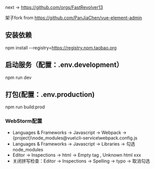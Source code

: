 next -> https://github.com/orgs/FastRevolver13

架子fork from https://github.com/PanJiaChen/vue-element-admin

## 安装依赖
npm install --registry=https://registry.npm.taobao.org

## 启动服务（配置：.env.development）
npm run dev

## 打包(配置：.env.production)
npm run build:prod

### WebStorm配置
* Languages & Frameworks -> Javascript -> Webpack -> {project}\node_modules\@vue\cli-service\webpack.config.js
* Languages & Frameworks -> Javascript -> Libraries -> 勾选node_modules
* Editor -> Inspections -> html -> Empty tag , Unknown html xxx
* 关闭拼写检查：Editor -> Inspections -> Spelling -> typo -> 取消勾选
